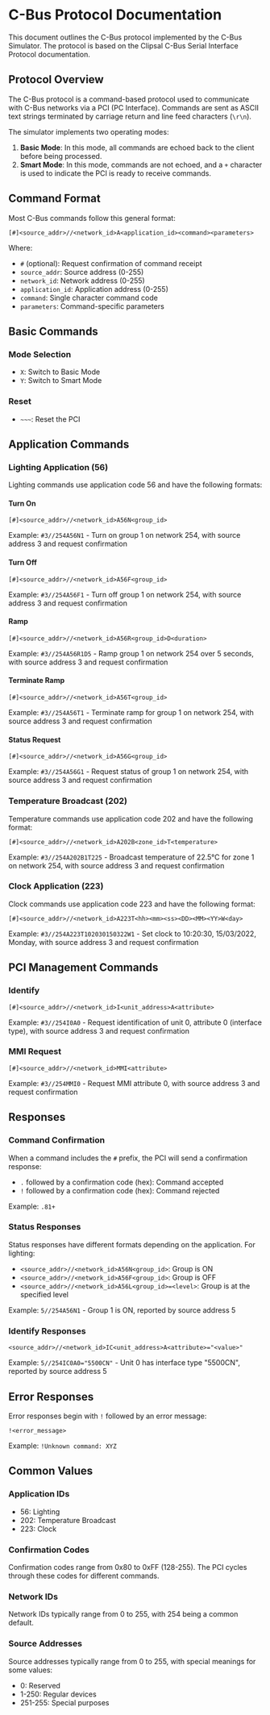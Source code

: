 # C-Bus Protocol Documentation

This document outlines the C-Bus protocol implemented by the C-Bus Simulator. The protocol is based on the Clipsal C-Bus Serial Interface Protocol documentation.

## Protocol Overview

The C-Bus protocol is a command-based protocol used to communicate with C-Bus networks via a PCI (PC Interface). Commands are sent as ASCII text strings terminated by carriage return and line feed characters (`\r\n`).

The simulator implements two operating modes:

1. **Basic Mode**: In this mode, all commands are echoed back to the client before being processed.
2. **Smart Mode**: In this mode, commands are not echoed, and a `+` character is used to indicate the PCI is ready to receive commands.

## Command Format

Most C-Bus commands follow this general format:

```
[#]<source_addr>//<network_id>A<application_id><command><parameters>
```

Where:
- `#` (optional): Request confirmation of command receipt
- `source_addr`: Source address (0-255)
- `network_id`: Network address (0-255)
- `application_id`: Application address (0-255)
- `command`: Single character command code
- `parameters`: Command-specific parameters

## Basic Commands

### Mode Selection

- `X`: Switch to Basic Mode
- `Y`: Switch to Smart Mode

### Reset

- `~~~`: Reset the PCI

## Application Commands

### Lighting Application (56)

Lighting commands use application code 56 and have the following formats:

#### Turn On

```
[#]<source_addr>//<network_id>A56N<group_id>
```

Example: `#3//254A56N1` - Turn on group 1 on network 254, with source address 3 and request confirmation

#### Turn Off

```
[#]<source_addr>//<network_id>A56F<group_id>
```

Example: `#3//254A56F1` - Turn off group 1 on network 254, with source address 3 and request confirmation

#### Ramp

```
[#]<source_addr>//<network_id>A56R<group_id>D<duration>
```

Example: `#3//254A56R1D5` - Ramp group 1 on network 254 over 5 seconds, with source address 3 and request confirmation

#### Terminate Ramp

```
[#]<source_addr>//<network_id>A56T<group_id>
```

Example: `#3//254A56T1` - Terminate ramp for group 1 on network 254, with source address 3 and request confirmation

#### Status Request

```
[#]<source_addr>//<network_id>A56G<group_id>
```

Example: `#3//254A56G1` - Request status of group 1 on network 254, with source address 3 and request confirmation

### Temperature Broadcast (202)

Temperature commands use application code 202 and have the following format:

```
[#]<source_addr>//<network_id>A202B<zone_id>T<temperature>
```

Example: `#3//254A202B1T225` - Broadcast temperature of 22.5°C for zone 1 on network 254, with source address 3 and request confirmation

### Clock Application (223)

Clock commands use application code 223 and have the following format:

```
[#]<source_addr>//<network_id>A223T<hh><mm><ss><DD><MM><YY>W<day>
```

Example: `#3//254A223T102030150322W1` - Set clock to 10:20:30, 15/03/2022, Monday, with source address 3 and request confirmation

## PCI Management Commands

### Identify

```
[#]<source_addr>//<network_id>I<unit_address>A<attribute>
```

Example: `#3//254I0A0` - Request identification of unit 0, attribute 0 (interface type), with source address 3 and request confirmation

### MMI Request

```
[#]<source_addr>//<network_id>MMI<attribute>
```

Example: `#3//254MMI0` - Request MMI attribute 0, with source address 3 and request confirmation

## Responses

### Command Confirmation

When a command includes the `#` prefix, the PCI will send a confirmation response:

- `.` followed by a confirmation code (hex): Command accepted
- `!` followed by a confirmation code (hex): Command rejected

Example: `.81+`

### Status Responses

Status responses have different formats depending on the application. For lighting:

- `<source_addr>//<network_id>A56N<group_id>`: Group is ON
- `<source_addr>//<network_id>A56F<group_id>`: Group is OFF
- `<source_addr>//<network_id>A56L<group_id>=<level>`: Group is at the specified level

Example: `5//254A56N1` - Group 1 is ON, reported by source address 5

### Identify Responses

```
<source_addr>//<network_id>IC<unit_address>A<attribute>="<value>"
```

Example: `5//254IC0A0="5500CN"` - Unit 0 has interface type "5500CN", reported by source address 5

## Error Responses

Error responses begin with `!` followed by an error message:

```
!<error_message>
```

Example: `!Unknown command: XYZ`

## Common Values

### Application IDs

- 56: Lighting
- 202: Temperature Broadcast
- 223: Clock

### Confirmation Codes

Confirmation codes range from 0x80 to 0xFF (128-255). The PCI cycles through these codes for different commands.

### Network IDs

Network IDs typically range from 0 to 255, with 254 being a common default.

### Source Addresses

Source addresses typically range from 0 to 255, with special meanings for some values:
- 0: Reserved
- 1-250: Regular devices
- 251-255: Special purposes 
